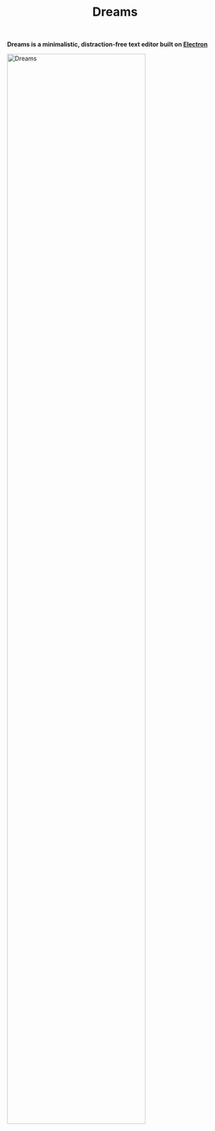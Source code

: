 <h1 align="center">Dreams</h1>

<br />

<b>Dreams is a minimalistic, distraction-free text editor built on <a href="http://electron.atom.io/">Electron</a></b>

<img    
    src="https://raw.githubusercontent.com/callumevans/dreams/assets/dreams-1.png" 
    width="80%" height="80%" alt="Dreams" 
/>

